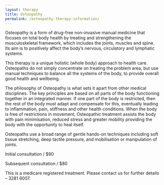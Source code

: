 ```yaml
---
layout: therapy
title: Osteopathy
permalink: /osteopathy-therapy-information/
---
```

Osteopathy is a form of drug-free non-invasive manual medicine that focuses on total body health by treating and strengthening the musculoskeletal framework, which includes the joints, muscles and spine. Its aim is to positively affect the body’s nervous, circulatory and lymphatic systems.

This therapy is a unique holistic (whole body) approach to health care. Osteopaths do not simply concentrate on treating the problem area, but use manual techniques to balance all the systems of the body, to provide overall good health and wellbeing.

The philosophy of Osteopathy is what sets it apart from other medical disciplines. The key principles are based on all parts of the body functioning together in an integrated manner. If one part of the body is restricted, then the rest of the body must adapt and compensate for this, eventually leading to inflammation, pain, stiffness and other health conditions. When the body is free of restrictions in movement, Osteopathic treatment assists the body with pain minimisation, reduced stress and greater mobility providing the body with the opportunity to heal itself.

Osteopaths use a broad range of gentle hands-on techniques including soft tissue stretching, deep tactile pressure, and mobilisation or manipulation of joints.

Initial consultation / $90

Subsequent consultation / $80

This is a medicare registered treatment. Please contact us for further details – 3281 6007.
